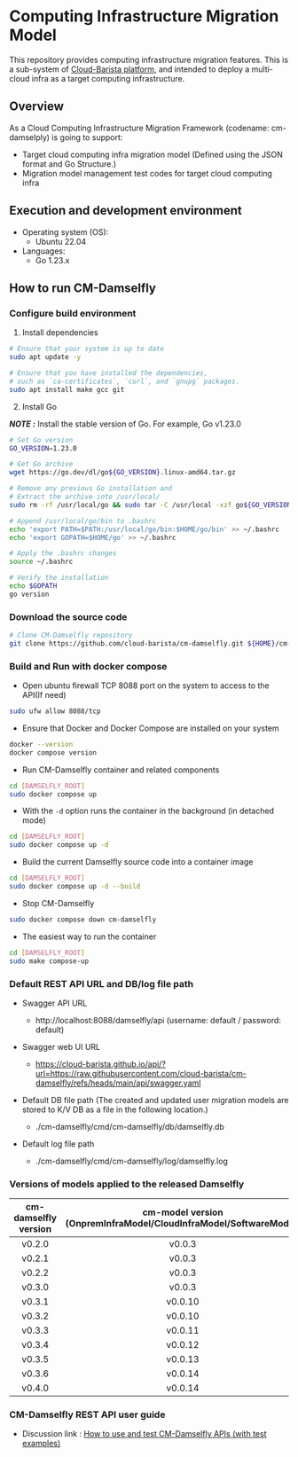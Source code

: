 # Computing Infrastructure Migration Model

This repository provides computing infrastructure migration features.
This is a sub-system of [Cloud-Barista platform](https://cloud-barista.github.io/technology/), and intended to deploy a multi-cloud infra as a target computing infrastructure.

## Overview

As a Cloud Computing Infrastructure Migration Framework (codename: cm-damselply) is going to support:
- Target cloud computing infra migration model (Defined using the JSON format and Go Structure.)
- Migration model management test codes for target cloud computing infra

## Execution and development environment

- Operating system (OS): 
    - Ubuntu 22.04
- Languages: 
    - Go 1.23.x

## How to run CM-Damselfly

### Configure build environment

1. Install dependencies

```bash
# Ensure that your system is up to date
sudo apt update -y

# Ensure that you have installed the dependencies, 
# such as `ca-certificates`, `curl`, and `gnupg` packages.
sudo apt install make gcc git
```
2. Install Go

**_NOTE :_** Install the stable version of Go. For example, Go v1.23.0

```bash
# Set Go version
GO_VERSION=1.23.0

# Get Go archive
wget https://go.dev/dl/go${GO_VERSION}.linux-amd64.tar.gz

# Remove any previous Go installation and
# Extract the archive into /usr/local/
sudo rm -rf /usr/local/go && sudo tar -C /usr/local -xzf go${GO_VERSION}.linux-amd64.tar.gz

# Append /usr/local/go/bin to .bashrc
echo 'export PATH=$PATH:/usr/local/go/bin:$HOME/go/bin' >> ~/.bashrc
echo 'export GOPATH=$HOME/go' >> ~/.bashrc

# Apply the .bashrc changes
source ~/.bashrc

# Verify the installation
echo $GOPATH
go version

```

### Download the source code

```bash
# Clone CM-Damselfly repository
git clone https://github.com/cloud-barista/cm-damselfly.git ${HOME}/cm-damselfly
```

### Build and Run with docker compose
- Open ubuntu firewall TCP 8088 port on the system to access to the API(If need)
```bash
sudo ufw allow 8088/tcp
```

- Ensure that Docker and Docker Compose are installed on your system
```bash
docker --version
docker compose version
```

- Run CM-Damselfly container and related components
```bash
cd [DAMSELFLY_ROOT]
sudo docker compose up
```

- With the `-d` option runs the container in the background (in detached mode)
```bash
cd [DAMSELFLY_ROOT]
sudo docker compose up -d
```

- Build the current Damselfly source code into a container image
```bash
cd [DAMSELFLY_ROOT]
sudo docker compose up -d --build
```

- Stop CM-Damselfly
```bash
sudo docker compose down cm-damselfly
```

- The easiest way to run the container
```bash
cd [DAMSELFLY_ROOT]
sudo make compose-up
```

### Default REST API URL and DB/log file path
- Swagger API URL<BR>
  - http://localhost:8088/damselfly/api (username: default / password: default)

- Swagger web UI URL<BR>
  - https://cloud-barista.github.io/api/?url=https://raw.githubusercontent.com/cloud-barista/cm-damselfly/refs/heads/main/api/swagger.yaml

- Default DB file path (The created and updated user migration models are stored to K/V DB as a file in the following location.)
  - ./cm-damselfly/cmd/cm-damselfly/db/damselfly.db

- Default log file path
  - ./cm-damselfly/cmd/cm-damselfly/log/damselfly.log

### Versions of models applied to the released Damselfly
| **cm-damselfly version** | **cm-model version<BR>(OnpremInfraModel/CloudInfraModel/SoftwareModel)** |
| :----: | :-----: |
| v0.2.0 | v0.0.3 |
| v0.2.1 | v0.0.3 |
| v0.2.2 | v0.0.3 |
| v0.3.0 | v0.0.3 |
| v0.3.1 | v0.0.10 |
| v0.3.2 | v0.0.10 |
| v0.3.3 | v0.0.11 |
| v0.3.4 | v0.0.12 |
| v0.3.5 | v0.0.13 |
| v0.3.6 | v0.0.14 |
| v0.4.0 | v0.0.14 |

### CM-Damselfly REST API user guide
- Discussion link : [How to use and test CM-Damselfly APIs (with test examples)](https://github.com/cloud-barista/cm-damselfly/discussions/25)
